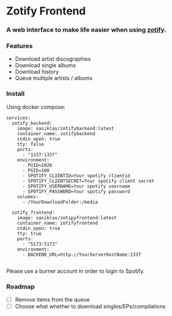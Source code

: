 # Zotify Frontend

### A web interface to make life easier when using [zotify](https://github.com/zotify-dev/zotify/).


### Features
  - Download artist discographies
  - Download single albums
  - Download history
  - Queue multiple artists / albums
  
### Install
Using docker compose:

```
services:
  zotify_backend:
    image: xasiklas/zotifybackend:latest
    container_name: zotifybackend
    stdin_open: true
    tty: false
    ports:
      - "1337:1337"
    environment:
      - PUID=1026
      - PGID=100
      - SPOTIFY_CLIENTID=Your spotify clientid
      - SPOTIFY_CLIENTSECRET=Your spotify client secret
      - SPOTIFY_USERNAME=Your spotify username
      - SPOTIFY_PASSWORD=Your spotify password
    volumes:
      - /YourDownloadFolder:/media

  zotify_frontend:
    image: xasiklas/zotipyfrontend:latest
    container_name: zotifyfrontend
    stdin_open: true
    tty: true
    ports:
      - "5173:5173"
    environment:
      - BACKEND_URL=http://YourServerHostName:1337
    
```

Please use a burner account in order to login to Spotify.

### Roadmap

- [ ] Remove items from the queue
- [ ] Choose what whether to download singles/EPs/compilations